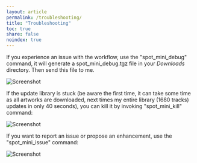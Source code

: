 ```yaml
---
layout: article
permalink: /troubleshooting/
title: "Troubleshooting"
toc: true
share: false
noindex: true
---
```


If you experience an issue with the workflow, use the "spot_mini_debug" command, it will generate a spot_mini_debug.tgz file in your *Downloads* directory. Then send this file to me.

![Screenshot](http://cl.ly/image/3S1I0r414012/Capture%20d%E2%80%99e%CC%81cran%202014-11-24%20a%CC%80%2018.16.06.png)

If the update library is stuck (be aware the first time, it can take some time as all artworks are downloaded, next times my entire library (1680 tracks) updates in only 40 seconds), you can kill it by invoking "spot_mini_kill" command:

![Screenshot](https://dl.dropboxusercontent.com/u/2407971/Screenshots/Screenshot_2014-11-27_16.54.15.png)

If you want to report an issue or propose an enhancement, use the "spot_mini_issue" command:

![Screenshot](https://dl.dropboxusercontent.com/u/2407971/Screenshots/Screenshot_2014-11-27_16.54.41.png)


